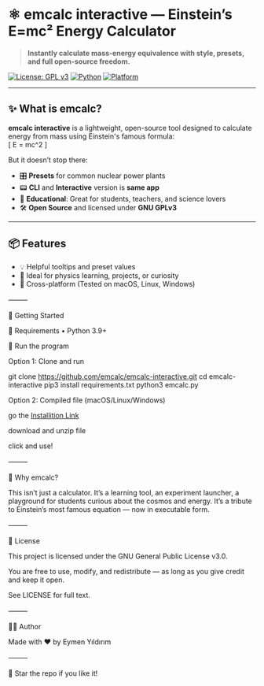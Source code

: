 # ⚛️ emcalc interactive — Einstein’s E=mc² Energy Calculator

> **Instantly calculate mass-energy equivalence with style, presets, and full open-source freedom.**

[![License: GPL v3](https://img.shields.io/badge/License-GPLv3-blue.svg)](https://www.gnu.org/licenses/gpl-3.0)
[![Python](https://img.shields.io/badge/Python-3.9%2B-blue?logo=python)](https://www.python.org/)
[![Platform](https://img.shields.io/badge/platform-macOS%20%7C%20Linux%20%7C%20Windows-informational)](#)

---

## ✨ What is emcalc?

**emcalc interactive** is a lightweight, open-source tool designed to calculate energy from mass using Einstein's famous formula:  
\[
E = mc^2
\]

But it doesn’t stop there:

- 🎛️ **Presets** for common nuclear power plants
- 📟 **CLI** and **Interactive** version is **same app**
- 🧠 **Educational**: Great for students, teachers, and science lovers  
- 🛠️ **Open Source** and licensed under **GNU GPLv3**

---

## 📦 Features

- 💡 Helpful tooltips and preset values  
- 🧪 Ideal for physics learning, projects, or curiosity  
- 🐧 Cross-platform (Tested on macOS, Linux, Windows)  

⸻

🚀 Getting Started

🔧 Requirements
	•	Python 3.9+

🧪 Run the program

Option 1: Clone and run

git clone https://github.com/emcalc/emcalc-interactive.git
cd emcalc-interactive
pip3 install requirements.txt
python3 emcalc.py

Option 2: Compiled file (macOS/Linux/Windows)

go the [Installition Link](https://github.com/emcalc/emcalc.github.io/releases/latest)

download and unzip file

click and use!

⸻

🧠 Why emcalc?

This isn’t just a calculator.
It’s a learning tool, an experiment launcher, a playground for students curious about the cosmos and energy.
It’s a tribute to Einstein’s most famous equation — now in executable form.

⸻

📜 License

This project is licensed under the GNU General Public License v3.0.

You are free to use, modify, and redistribute — as long as you give credit and keep it open.

See LICENSE for full text.

⸻

👨‍💻 Author

Made with ❤️ by Eymen Yıldırım

⸻

🌟 Star the repo if you like it!
